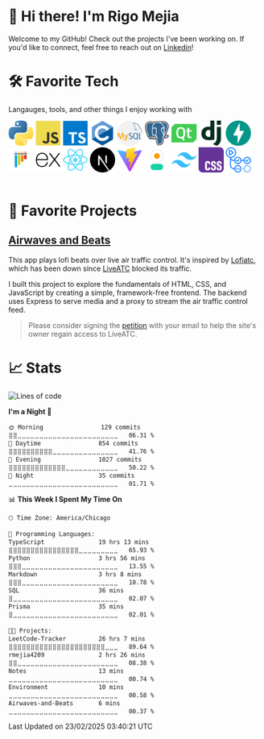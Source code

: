 # 👋 Hi there! I'm Rigo Mejia
Welcome to my GitHub! Check out the projects I've been working on.
If you'd like to connect, feel free to reach out on [Linkedin](https://www.linkedin.com/in/rigoberto-mejia/)!
# 🛠️ Favorite Tech
Langauges, tools, and other things I enjoy working with

<span>
    <img src='./assets/python.png' width=50 title='python'>
</span>
<span>
    <img src='./assets/JavaScript.png' width=50 title='javascript'>
</span>
<span>
    <img src='./assets/TypeScript.png' width=50 title='typescript'>
</span>
<span>
    <img src='./assets/C.png' width=50 title='C'>
</span>
<span>
    <img src='./assets/mysql.png' width=50 title='mysql'>
</span>
<span>
    <img src='./assets/PostgresSQL.png' width=50 title='postgress'>
</span>
<span>
    <img src='./assets/Qt Framework.png' width=50 title='QT Framework'>
</span>
<span>
    <img src='./assets/Django.png' width=50 title='django'>
</span>
<span>
    <img src='./assets/FastAPI.png' width=50 title='Fast API'>
</span>
<span>
    <img src='./assets/pytest.png' width=50 title='pytest'>
</span>
<span>
    <img src='./assets/Express.png' width=50 title='Express'>
</span>
<span>
    <img src='./assets/React.png' width=50 title='React'>
</span>
<span>
    <img src='./assets/Nextjs.png' width=50 title='Next.js'>
</span>
<span>
    <img src='./assets/Vite.js.png' width=50 title='Vite'>
</span>
<span>
    <img src='./assets/daisyui.png' width=50 title='DaisyUI'>
</span>
<span>
    <img src='./assets/Tailwind CSS.png' width=50 title='Tailwinds'>
</span>
<span>
    <img src='./assets/css.png' width=50 title='CSS'>
</span>
<span>
    <img src='./assets/GitHub Actions.png' width=50 title='GitHub Actions'>
</span>
<br></br>



# 🚀 Favorite Projects
## [Airwaves and Beats](https://github.com/rmejia4209/Airwaves-and-Beats)
This app plays lofi beats over live air traffic control. It's inspired by
[Lofiatc](https://www.lofiatc.com/?icao=panc), which has been down since
[LiveATC](https://www.liveatc.net) blocked its traffic.

I built this project to explore the fundamentals of HTML, CSS, and JavaScript
by creating a simple, framework-free frontend. The backend uses Express to
serve media and a proxy to stream the air traffic control feed. 

> Please consider signing the
> [petition](https://docs.google.com/forms/d/e/1FAIpQLScRl0rGNB80kkgqyWphh3PxdNlomkQ3RQkiVjyWUmmHgqyevQ/viewform)
> with your email to help the site's owner regain access to LiveATC.

# 📈 Stats
 
<!--START_SECTION:waka-->
![Lines of code](https://img.shields.io/badge/From%20Hello%20World%20I%27ve%20Written-326.6%20thousand%20lines%20of%20code-blue)

**I'm a Night 🦉** 

```text
🌞 Morning                129 commits         ⣿⣿⣀⣀⣀⣀⣀⣀⣀⣀⣀⣀⣀⣀⣀⣀⣀⣀⣀⣀⣀⣀⣀⣀⣀   06.31 % 
🌆 Daytime                854 commits         ⣿⣿⣿⣿⣿⣿⣿⣿⣿⣿⣀⣀⣀⣀⣀⣀⣀⣀⣀⣀⣀⣀⣀⣀⣀   41.76 % 
🌃 Evening                1027 commits        ⣿⣿⣿⣿⣿⣿⣿⣿⣿⣿⣿⣿⣿⣀⣀⣀⣀⣀⣀⣀⣀⣀⣀⣀⣀   50.22 % 
🌙 Night                  35 commits          ⣀⣀⣀⣀⣀⣀⣀⣀⣀⣀⣀⣀⣀⣀⣀⣀⣀⣀⣀⣀⣀⣀⣀⣀⣀   01.71 % 
```


📊 **This Week I Spent My Time On** 

```text
🕑︎ Time Zone: America/Chicago

💬 Programming Languages: 
TypeScript               19 hrs 13 mins      ⣿⣿⣿⣿⣿⣿⣿⣿⣿⣿⣿⣿⣿⣿⣿⣿⣀⣀⣀⣀⣀⣀⣀⣀⣀   65.93 % 
Python                   3 hrs 56 mins       ⣿⣿⣿⣀⣀⣀⣀⣀⣀⣀⣀⣀⣀⣀⣀⣀⣀⣀⣀⣀⣀⣀⣀⣀⣀   13.55 % 
Markdown                 3 hrs 8 mins        ⣿⣿⣿⣀⣀⣀⣀⣀⣀⣀⣀⣀⣀⣀⣀⣀⣀⣀⣀⣀⣀⣀⣀⣀⣀   10.78 % 
SQL                      36 mins             ⣿⣀⣀⣀⣀⣀⣀⣀⣀⣀⣀⣀⣀⣀⣀⣀⣀⣀⣀⣀⣀⣀⣀⣀⣀   02.07 % 
Prisma                   35 mins             ⣿⣀⣀⣀⣀⣀⣀⣀⣀⣀⣀⣀⣀⣀⣀⣀⣀⣀⣀⣀⣀⣀⣀⣀⣀   02.01 % 

🐱‍💻 Projects: 
LeetCode-Tracker         26 hrs 7 mins       ⣿⣿⣿⣿⣿⣿⣿⣿⣿⣿⣿⣿⣿⣿⣿⣿⣿⣿⣿⣿⣿⣿⣀⣀⣀   89.64 % 
rmejia4209               2 hrs 26 mins       ⣿⣿⣀⣀⣀⣀⣀⣀⣀⣀⣀⣀⣀⣀⣀⣀⣀⣀⣀⣀⣀⣀⣀⣀⣀   08.38 % 
Notes                    13 mins             ⣀⣀⣀⣀⣀⣀⣀⣀⣀⣀⣀⣀⣀⣀⣀⣀⣀⣀⣀⣀⣀⣀⣀⣀⣀   00.74 % 
Environment              10 mins             ⣀⣀⣀⣀⣀⣀⣀⣀⣀⣀⣀⣀⣀⣀⣀⣀⣀⣀⣀⣀⣀⣀⣀⣀⣀   00.58 % 
Airwaves-and-Beats       6 mins              ⣀⣀⣀⣀⣀⣀⣀⣀⣀⣀⣀⣀⣀⣀⣀⣀⣀⣀⣀⣀⣀⣀⣀⣀⣀   00.37 % 
```


 Last Updated on 23/02/2025 03:40:21 UTC
<!--END_SECTION:waka-->

